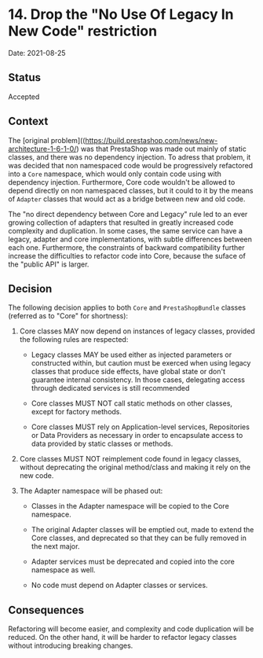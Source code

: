 # 14. Drop the "No Use Of Legacy In New Code" restriction

Date: 2021-08-25

## Status

Accepted

## Context

The [original problem]((https://build.prestashop.com/news/new-architecture-1-6-1-0/) was that PrestaShop was made out mainly of static classes, and there was no dependency injection. To adress that problem, it was decided that non namespaced code would be progressively refactored into a `Core` namespace, which would only contain code using with dependency injection. Furthermore, Core code wouldn't be allowed to depend directly on non namespaced classes, but it could to it by the means of `Adapter` classes that would act as a bridge between new and old code.

The "no direct dependency between Core and Legacy" rule led to an ever growing collection of adapters that resulted in greatly increased code complexity and duplication. In some cases, the same service can have a legacy, adapter and core implementations, with subtle differences between each one. Furthermore, the constraints of backward compatibility further increase the difficulties to refactor code into Core, because the suface of the "public API" is larger.

## Decision

The following decision applies to both `Core` and `PrestaShopBundle` classes (referred as to "Core" for shortness):

1. Core classes MAY now depend on instances of legacy classes, provided the following rules are respected:

	- Legacy classes MAY be used either as injected parameters or constructed within, but caution must be exerced when using legacy classes that produce side effects, have global state or don't guarantee internal consistency. In those cases, delegating access through dedicated services is still recommended

	- Core classes MUST NOT call static methods on other classes, except for factory methods.

	- Core classes MUST rely on Application-level services, Repositories or Data Providers as necessary in order to encapsulate access to data provided by static classes or methods.

2. Core classes MUST NOT reimplement code found in legacy classes, without deprecating the original method/class and making it rely on the new code.

3. The Adapter namespace will be phased out:

	- Classes in the Adapter namespace will be copied to the Core namespace.

	- The original Adapter classes will be emptied out, made to extend the Core classes, and deprecated so that they can be fully removed in the next major.

	- Adapter services must be deprecated and copied into the core namespace as well.

	- No code must depend on Adapter classes or services.

## Consequences

Refactoring will become easier, and complexity and code duplication will be reduced. On the other hand, it will be harder to refactor legacy classes without introducing breaking changes.
